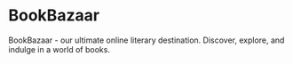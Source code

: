 # BookBazaar
BookBazaar - our ultimate online literary destination. Discover, explore, and indulge in a world of books.
